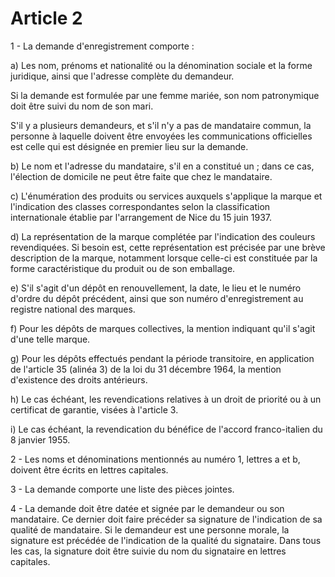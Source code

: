 # Article 2

1 - La demande d'enregistrement comporte :

a) Les nom, prénoms et nationalité ou la dénomination sociale et la forme juridique, ainsi que l'adresse complète du demandeur.

Si la demande est formulée par une femme mariée, son nom patronymique doit être suivi du nom de son mari.

S'il y a plusieurs demandeurs, et s'il n'y a pas de mandataire commun, la personne à laquelle doivent être envoyées les communications officielles est celle qui est désignée en premier lieu sur la demande.

b) Le nom et l'adresse du mandataire, s'il en a constitué un ; dans ce cas, l'élection de domicile ne peut être faite que chez le mandataire.

c) L'énumération des produits ou services auxquels s'applique la marque et l'indication des classes correspondantes selon la classification internationale établie par l'arrangement de Nice du 15 juin 1937.

d) La représentation de la marque complétée par l'indication des couleurs revendiquées. Si besoin est, cette représentation est précisée par une brève description de la marque, notamment lorsque celle-ci est constituée par la forme caractéristique du produit ou de son emballage.

e) S'il s'agit d'un dépôt en renouvellement, la date, le lieu et le numéro d'ordre du dépôt précédent, ainsi que son numéro d'enregistrement au registre national des marques.

f) Pour les dépôts de marques collectives, la mention indiquant qu'il s'agit d'une telle marque.

g) Pour les dépôts effectués pendant la période transitoire, en application de l'article 35 (alinéa 3) de la loi du 31 décembre 1964, la mention d'existence des droits antérieurs.

h) Le cas échéant, les revendications relatives à un droit de priorité ou à un certificat de garantie, visées à l'article 3.

i) Le cas échéant, la revendication du bénéfice de l'accord franco-italien du 8 janvier 1955.

2 - Les noms et dénominations mentionnés au numéro 1, lettres a et b, doivent être écrits en lettres capitales.

3 - La demande comporte une liste des pièces jointes.

4 - La demande doit être datée et signée par le demandeur ou son mandataire. Ce dernier doit faire précéder sa signature de l'indication de sa qualité de mandataire. Si le demandeur est une personne morale, la signature est précédée de l'indication de la qualité du signataire. Dans tous les cas, la signature doit être suivie du nom du signataire en lettres capitales.
